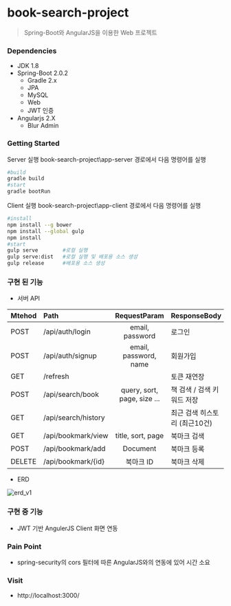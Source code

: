 book-search-project
=============================
> Spring-Boot와 AngularJS을 이용한 Web 프로젝트

### Dependencies
* JDK 1.8
* Spring-Boot 2.0.2
   * Gradle 2.x
   * JPA
   * MySQL
   * Web
   * JWT 인증
* Angularjs 2.X
   * Blur Admin

### Getting Started
Server 실행
book-search-project\app-server 경로에서 다음 명령어를 실행
```bash
#build
gradle build
#start
gradle bootRun
```

Client 실행
book-search-project\app-client 경로에서 다음 명령어를 실행
```bash
#install
npm install --g bower
npm install --global gulp
npm install
#start
gulp serve        #로컬 실행
gulp serve:dist   #로컬 실행 및 배포용 소스 생성
gulp release      #배포용 소스 생성
```

### 구현 된 기능
- 서버 API

| Mtehod   |Path                              | RequestParam                         | ResponseBody                 |
|----------|:---------------------------------|:------------------------------------:|------------------------------|
| POST     | /api/auth/login                  | email, password                      | 로그인                        |
| POST     | /api/auth/signup                 | email, password, name                | 회원가입                      |
| GET      | /refresh                         |                                      | 토큰 재연장                   |
| POST     | /api/search/book                 | query, sort, page, size ...          | 책 검색 / 검색 키워드 저장     |
| GET      | /api/search/history              |                                      | 최근 검색 히스토리 (최근10건)  |
| GET      | /api/bookmark/view               | title, sort, page                    | 북마크 검색                   |
| POST     | /api/bookmark/add                | Document                             | 북마크 등록                   |
| DELETE   | /api/bookmark/{id}               | 북마크 ID                             | 북마크 삭제                   |

- ERD

![erd_v1](https://user-images.githubusercontent.com/41044894/42737917-01076848-88b6-11e8-9645-96bf6005af3e.png)


### 구현 중 기능
- JWT 기반 AngulerJS Client 화면 연동

### Pain Point
- spring-security의 cors 필터에 따른 AngularJS와의 연동에 있어 시간 소요


### Visit
- http://localhost:3000/
